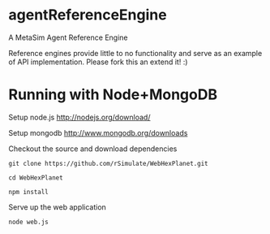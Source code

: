agentReferenceEngine
====================

A MetaSim Agent Reference Engine

Reference engines provide little to no functionality and serve as an example of API implementation.
Please fork this an extend it! :)

Running with Node+MongoDB
=========================

Setup node.js
http://nodejs.org/download/

Setup mongodb
http://www.mongodb.org/downloads

Checkout the source and download dependencies

`git clone https://github.com/rSimulate/WebHexPlanet.git`

`cd WebHexPlanet`

`npm install`

Serve up the web application

`node web.js`
